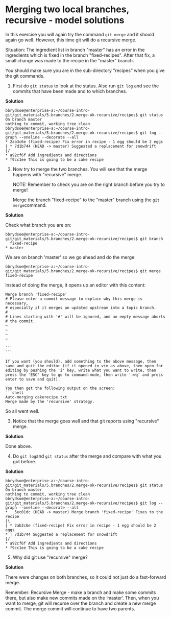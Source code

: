 # Merging two local branches, recursive - model solutions

In this exercise you will again try the command `git merge` and it should again go well. However, this time git will do a recursive merge. 

Situation: The ingredient list in branch "master" has an error in the ingredients which is fixed in the branch "fixed-recipes". After that fix, a small change was made to the recipe in the "master" branch.

You should make sure you are in the sub-directory "recipes" when you give the git commands. 

1. First do `git status` to look at the status. Also run `git log` and see the commits that  have been made and to which branches. 

**Solution** 

```shell
bbrydsoe@enterprise-a:~/course-intro-git/git_materials/5.branches/2.merge-ok-recursive/recipes$ git status
On branch master
nothing to commit, working tree clean
bbrydsoe@enterprise-a:~/course-intro-git/git_materials/5.branches/2.merge-ok-recursive/recipes$ git log --graph --oneline --decorate --all
* 2ab3c6e (fixed-recipe) Fix error in recipe - 1 egg should be 2 eggs
| * 7d1b744 (HEAD -> master) Suggested a replacement for snowdrift
|/  
* a92cf6f Add ingredients and directions
* f9cc1ee This is going to be a cake recipe
```

2. Now try to merge the two branches. You will see that the merge happens with "recursive" merge. 

   NOTE: Remember to check you are on the right branch before you try to merge! 

   Merge the branch "fixed-recipe" to the "master" branch using the `git merge`command. 

**Solution**

Check what branch you are on:
```shell
bbrydsoe@enterprise-a:~/course-intro-git/git_materials/5.branches/2.merge-ok-recursive/recipes$ git branch
  fixed-recipe
* master
```

We are on branch 'master' so we go ahead and do the merge: 

```shell
bbrydsoe@enterprise-a:~/course-intro-git/git_materials/5.branches/2.merge-ok-recursive/recipes$ git merge fixed-recipe
```

Instead of doing the merge, it opens up an editor with this content: 

```shell
Merge branch 'fixed-recipe'
# Please enter a commit message to explain why this merge is necessary,
# especially if it merges an updated upstream into a topic branch.
#
# Lines starting with '#' will be ignored, and an empty message aborts
# the commit.
~                                                                                                            ~                                                                                                            
~                                                                                                            
~

```                                                                                                          ```

If you want (you should), add something to the above message, then save and quit the editor (if it opened in vim as above, then open for editing by pushing the 'i' key, write what you want to write, then press the 'ESC' key to go to command-mode, then write ':wq' and press enter to save and quit).                    

You then get the following output on the screen: 
```shell
Auto-merging cakerecipe.txt
Merge made by the 'recursive' strategy.
```

So all went well. 

3. Notice that the merge goes well and that git reports using "recursive" merge. 

**Solution**

Done above. 

4. Do `git log`and `git status` after the merge and compare with what you got before. 

**Solution**

```shell
bbrydsoe@enterprise-a:~/course-intro-git/git_materials/5.branches/2.merge-ok-recursive/recipes$ git status
On branch master
nothing to commit, working tree clean
bbrydsoe@enterprise-a:~/course-intro-git/git_materials/5.branches/2.merge-ok-recursive/recipes$ git log --graph --oneline --decorate --all
*   5ec01dc (HEAD -> master) Merge branch 'fixed-recipe' Fixes to the recipe
|\  
| * 2ab3c6e (fixed-recipe) Fix error in recipe - 1 egg should be 2 eggs
* | 7d1b744 Suggested a replacement for snowdrift
|/  
* a92cf6f Add ingredients and directions
* f9cc1ee This is going to be a cake recipe
``` 

5. Why did git use "recursive" merge? 

**Solution**

There were changes on both branches, so it could not just do a fast-forward merge. 

Remember:
Recursive Merge - make a branch and make some commits there, but also make new commits made on the ‘master‘. Then, when you want to merge, git will recurse over the branch and create a new merge commit. The merge commit will continue to have two parents. 

